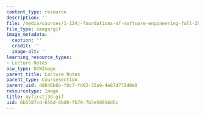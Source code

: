 ```yaml
---
content_type: resource
description: ''
file: /media/courses/1-124j-foundations-of-software-engineering-fall-2000/6b5587cd656d0bd0fb797b5e50916d6c_myfirstj3d.gif
file_type: image/gif
image_metadata:
  caption: ''
  credit: ''
  image-alt: ''
learning_resource_types:
- Lecture Notes
ocw_type: OCWImage
parent_title: Lecture Notes
parent_type: CourseSection
parent_uid: dd846b6b-f0c7-fd62-35a9-4e87d772d0e9
resourcetype: Image
title: myfirstj3d.gif
uid: 6b5587cd-656d-0bd0-fb79-7b5e50916d6c
---
```

